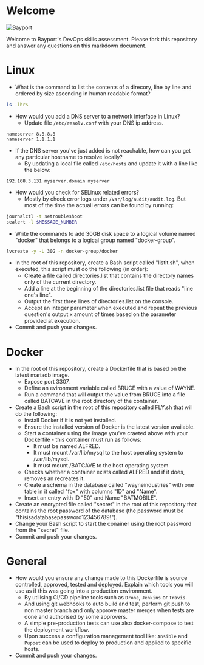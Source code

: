 
# Welcome

![Bayport](/Bayport_Logo.png)

Welcome to Bayport's DevOps skills assessment.
Please fork this repository and answer any questions on this markdown document.

# Linux
* What is the command to list the contents of a direcory, line by line and ordered by size ascending in human readable format?

```sh
ls -lhrS
```

* How would you add a DNS server to a network interface in Linux?
    * Update file `/etc/resolv.conf` with your DNS ip address.
```
nameserver 8.8.8.8
nameserver 1.1.1.1
```

* If the DNS server you've just added is not reachable, how can you get any particular hostname to resolve locally? 
    * By updating a local file called `/etc/hosts` and update it with a line like the below:
```
192.168.3.131 myserver.domain myserver
```

* How would you check for SELinux related errors?
    * Mostly by check error logs under `/var/log/audit/audit.log`. But most of the time the actuall errors can be found by running:
```sh
journalctl -t setroubleshoot
sealert -l $MESSAGE_NUMBER
```

* Write the commands to add 30GB disk space to a logical volume named "docker" that belongs to a logical group named "docker-group".
```sh
lvcreate -y -L 30G -n docker-group/docker 
```

* In the root of this repository, create a Bash script called "listit.sh", when executed, this script must do the following (in order):
    * Create a file called directories.list that contains the directory names only of the current directory.
    * Add a line at the beginning of the directories.list file that reads "line one's line".
    * Output the first three lines of directories.list on the console.
    * Accept an integer parameter when executed and repeat the previous question's output x amount of times based on the parameter provided at execution.
* Commit and push your changes.

# Docker
* In the root of this repository, create a Dockerfile that is based on the latest mariadb image.
    * Expose port 3307.
    * Define an evironment variable called BRUCE with a value of WAYNE.
    * Run a command that will output the value from BRUCE into a file called BATCAVE in the root directory of the container. 
* Create a Bash script in the root of this repository called FLY.sh that will do the following:
    * Install Docker if it is not yet installed.
    * Ensure the installed version of Docker is the latest version available.
    * Start a container using the image you've craeted above with your Dockerfile - this container must run as follows:
        * It must be named ALFRED.
        * It must mount /var/lib/mysql to the host operating system to /var/lib/mysql.
        * It must mount /BATCAVE to the host operating system.
    * Checks whether a container exists called ALFRED and if it does, removes an recreates it.
    * Create a schema in the database called "wayneindustries" with one table in it called "fox" with columns "ID" and "Name".
    * Insert an entry with ID "50" and Name "BATMOBILE".
* Create an encrypted file called "secret" in the root of this repository that contains the root password of the database (the password must be "thisisadatabasepassword123456789!").
* Change your Bash script to start the conainer using the root password from the "secret" file.
* Commit and push your changes.

# General
* How would you ensure any change made to this Dockerfile is source controlled, approved, tested and deployed. Explain which tools you will use as if this was going into a production environment.
    * By utilising CI/CD pipeline tools such as `Drone`, `Jenkins` or `Travis`.
    * And using git webhooks to auto build and test, perform git push to non master branch and only approve master merges when tests are done and
	  authorised by some approvers.
	* A simple pre-production tests can use also docker-compose to test the deployment workflow.
	* Upon success a configuration management tool like: `Ansible` and `Puppet` can be used to deploy to production and applied to specific hosts.
* Commit and push your changes.
